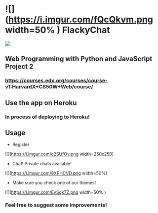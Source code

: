 # ![](https://i.imgur.com/fQcQkvm.png width=50% ) FlackyChat
![](https://i.imgur.com/K1gRiyl.png)

## Web Programming with Python and JavaScript Project 2
### https://courses.edx.org/courses/course-v1:HarvardX+CS50W+Web/course/

## Use the app on Heroku

### In process of deploying to Heroku!


## Usage

* Register

![](https://i.imgur.com/c2SUfOv.png width=250x250)

* Chat! Private chats available!

![](https://i.imgur.com/8XPHCVD.png width=50%)

* Make sure you check one of our themes!

![](https://i.imgur.com/EvSgk7Z.png width=50% )

### Feel free to suggest some improvements! 
